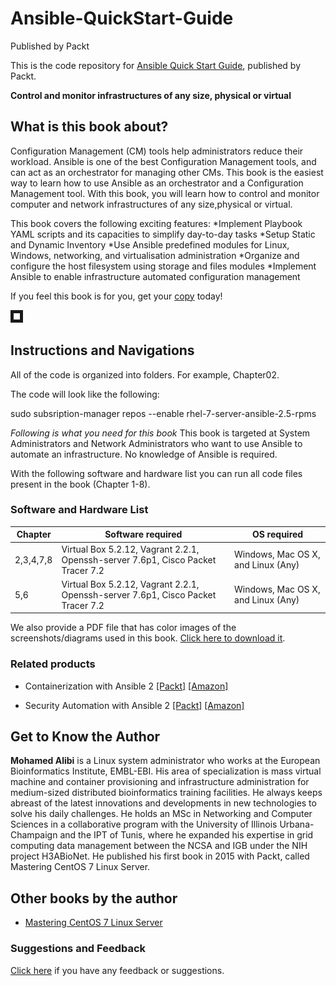 # Ansible-QuickStart-Guide
Published by Packt



This is the code repository for [Ansible Quick Start Guide](https://www.packtpub.com/virtualization-and-cloud/ansible-quick-start-guide?utm_source=github&utm_medium=repository&utm_campaign=9781789532937), published by Packt.

**Control and monitor infrastructures of any size, physical or virtual**

## What is this book about?
Configuration Management (CM) tools help administrators reduce their workload. Ansible is one of the best Configuration Management tools, and can act as an orchestrator for managing other CMs. This book is the easiest way to learn how to use Ansible as an orchestrator and a Configuration Management tool. With this book, you will learn how to control and monitor computer and network infrastructures of any size,physical or virtual. 


This book covers the following exciting features: 
*Implement Playbook YAML scripts and its capacities to simplify day-to-day tasks
*Setup Static and Dynamic Inventory
*Use Ansible predefined modules for Linux, Windows, networking, and virtualisation administration
*Organize and configure the host filesystem using storage and files modules
*Implement Ansible to enable infrastructure automated configuration management

If you feel this book is for you, get your [copy](https://www.amazon.com/dp/1789532930) today!

<a href= "https://www.packtpub.com/?utm_source=github&utm_medium=banner&utm_campaign=GitHubBanner">
  <img src="https://raw.githubusercontent.com/PacktPublishing/GitHub/master/GitHub.png" 
alt="https://www.packtpub.com/" border="5" ></a>


## Instructions and Navigations
All of the code is organized into folders. For example, Chapter02.

The code will look like the following:

sudo subsription-manager repos --enable rhel-7-server-ansible-2.5-rpms


*Following is what you need for this book*
This book is targeted at System Administrators and Network Administrators who want to use Ansible to automate an infrastructure. No knowledge of Ansible is required.

With the following software and hardware list you can run all code files present in the book (Chapter 1-8).

### Software and Hardware List

| Chapter  | Software required                                                               | OS required                        |     
| -------- | ------------------------------------------------------------------------------  |------------------------------------|
| 2,3,4,7,8|Virtual Box 5.2.12, Vagrant 2.2.1, Openssh-server 7.6p1, Cisco Packet Tracer 7.2 | Windows, Mac OS X, and Linux (Any) |
| 5,6      |Virtual Box 5.2.12, Vagrant 2.2.1, Openssh-server 7.6p1, Cisco Packet Tracer 7.2 | Windows, Mac OS X, and Linux (Any) |



We also provide a PDF file that has color images of the screenshots/diagrams used in this book. [Click here to download it]( https://www.packtpub.com/sites/default/files/downloads/9781789532937_ColorImages.pdf).


### Related products 
* Containerization with Ansible 2 [[Packt]](https://www.packtpub.com/virtualization-and-cloud/containerization-ansible-2?utm_source=github&utm_medium=repository&utm_campaign=9781788291910) [[Amazon]](https://www.amazon.com/dp/1788291913)

* Security Automation with Ansible 2 [[Packt]](https://www.packtpub.com/virtualization-and-cloud/security-automation-ansible-2?utm_source=github&utm_medium=repository&utm_campaign=9781788394512) [[Amazon]](https://www.amazon.com/dp/1788394518)

## Get to Know the Author
**Mohamed Alibi**
is a Linux system administrator who works at the European Bioinformatics Institute, EMBL-EBI. His area of specialization is mass virtual machine and container provisioning and infrastructure administration for medium-sized distributed bioinformatics training facilities. He always keeps abreast of the latest innovations and developments in new technologies to solve his daily challenges. He holds an MSc in Networking and Computer Sciences in a collaborative program with the University of Illinois Urbana-Champaign and the IPT of Tunis, where he expanded his expertise in grid computing data management between the NCSA and IGB under the NIH project H3ABioNet. He published his first book in 2015 with Packt, called Mastering CentOS 7 Linux Server.	

## Other books by the author
* [Mastering CentOS 7 Linux Server](https://www.packtpub.com/networking-and-servers/mastering-centos-7-linux-server?utm_source=github&utm_medium=repository&utm_campaign=9781785282393)

### Suggestions and Feedback
[Click here](https://docs.google.com/forms/d/e/1FAIpQLSdy7dATC6QmEL81FIUuymZ0Wy9vH1jHkvpY57OiMeKGqib_Ow/viewform) if you have any feedback or suggestions.
